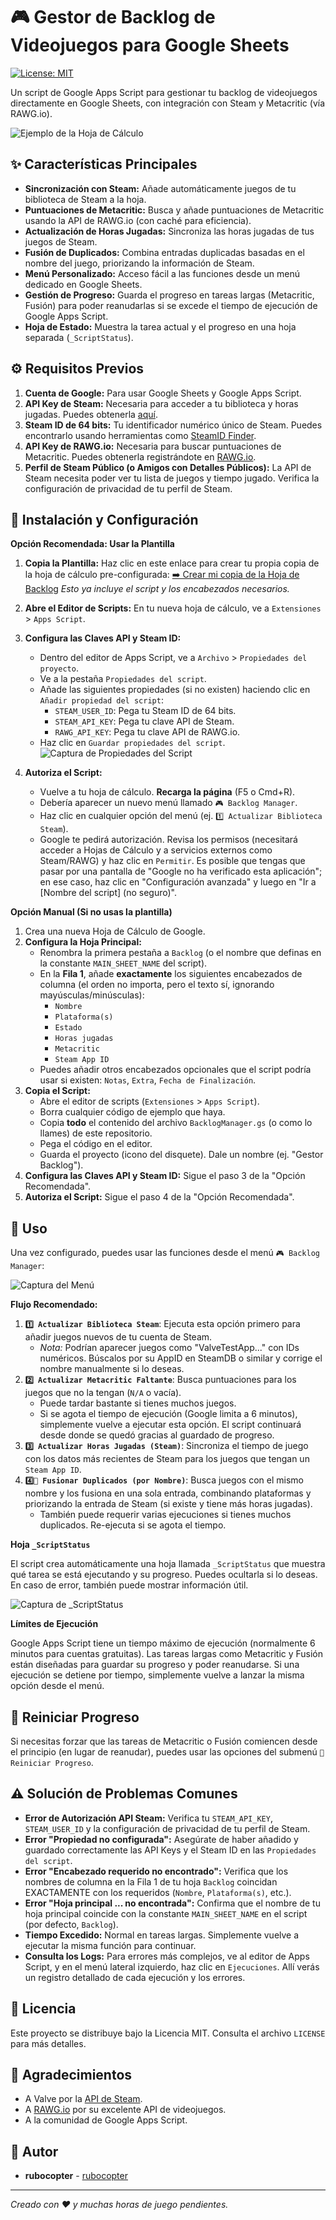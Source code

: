 # 🎮 Gestor de Backlog de Videojuegos para Google Sheets

[![License: MIT](https://img.shields.io/badge/License-MIT-yellow.svg)](https://opensource.org/licenses/MIT) 

Un script de Google Apps Script para gestionar tu backlog de videojuegos directamente en Google Sheets, con integración con Steam y Metacritic (vía RAWG.io).

![Ejemplo de la Hoja de Cálculo](images/captura1.png) 

## ✨ Características Principales

*   **Sincronización con Steam:** Añade automáticamente juegos de tu biblioteca de Steam a la hoja.
*   **Puntuaciones de Metacritic:** Busca y añade puntuaciones de Metacritic usando la API de RAWG.io (con caché para eficiencia).
*   **Actualización de Horas Jugadas:** Sincroniza las horas jugadas de tus juegos de Steam.
*   **Fusión de Duplicados:** Combina entradas duplicadas basadas en el nombre del juego, priorizando la información de Steam.
*   **Menú Personalizado:** Acceso fácil a las funciones desde un menú dedicado en Google Sheets.
*   **Gestión de Progreso:** Guarda el progreso en tareas largas (Metacritic, Fusión) para poder reanudarlas si se excede el tiempo de ejecución de Google Apps Script.
*   **Hoja de Estado:** Muestra la tarea actual y el progreso en una hoja separada (`_ScriptStatus`).

## ⚙️ Requisitos Previos

1.  **Cuenta de Google:** Para usar Google Sheets y Google Apps Script.
2.  **API Key de Steam:** Necesaria para acceder a tu biblioteca y horas jugadas. Puedes obtenerla [aquí](https://steamcommunity.com/dev/apikey).
3.  **Steam ID de 64 bits:** Tu identificador numérico único de Steam. Puedes encontrarlo usando herramientas como [SteamID Finder](https://steamid.io/).
4.  **API Key de RAWG.io:** Necesaria para buscar puntuaciones de Metacritic. Puedes obtenerla registrándote en [RAWG.io](https://rawg.io/apikey).
5.  **Perfil de Steam Público (o Amigos con Detalles Públicos):** La API de Steam necesita poder ver tu lista de juegos y tiempo jugado. Verifica la configuración de privacidad de tu perfil de Steam.

## 🚀 Instalación y Configuración

**Opción Recomendada: Usar la Plantilla**

1.  **Copia la Plantilla:** Haz clic en este enlace para crear tu propia copia de la hoja de cálculo pre-configurada:
    [➡️ Crear mi copia de la Hoja de Backlog](https://docs.google.com/spreadsheets/d/1-S9QPQ8uaKOwxJI0CNKzsOooIXkSQ1HwcLTP3AOOYzQ/edit?usp=sharing/copy) <!-- ¡¡REEMPLAZA ESTO con tu enlace /copy !! -->
    *Esto ya incluye el script y los encabezados necesarios.*

2.  **Abre el Editor de Scripts:** En tu nueva hoja de cálculo, ve a `Extensiones` > `Apps Script`.
3.  **Configura las Claves API y Steam ID:**
    *   Dentro del editor de Apps Script, ve a `Archivo` > `Propiedades del proyecto`.
    *   Ve a la pestaña `Propiedades del script`.
    *   Añade las siguientes propiedades (si no existen) haciendo clic en `Añadir propiedad del script`:
        *   `STEAM_USER_ID`: Pega tu Steam ID de 64 bits.
        *   `STEAM_API_KEY`: Pega tu clave API de Steam.
        *   `RAWG_API_KEY`: Pega tu clave API de RAWG.io.
    *   Haz clic en `Guardar propiedades del script`.
    ![Captura de Propiedades del Script](images/captura2.png) 
4.  **Autoriza el Script:**
    *   Vuelve a tu hoja de cálculo. **Recarga la página** (F5 o Cmd+R).
    *   Debería aparecer un nuevo menú llamado `🎮 Backlog Manager`.
    *   Haz clic en cualquier opción del menú (ej. `1️⃣ Actualizar Biblioteca Steam`).
    *   Google te pedirá autorización. Revisa los permisos (necesitará acceder a Hojas de Cálculo y a servicios externos como Steam/RAWG) y haz clic en `Permitir`. Es posible que tengas que pasar por una pantalla de "Google no ha verificado esta aplicación"; en ese caso, haz clic en "Configuración avanzada" y luego en "Ir a [Nombre del script] (no seguro)".

**Opción Manual (Si no usas la plantilla)**

1.  Crea una nueva Hoja de Cálculo de Google.
2.  **Configura la Hoja Principal:**
    *   Renombra la primera pestaña a `Backlog` (o el nombre que definas en la constante `MAIN_SHEET_NAME` del script).
    *   En la **Fila 1**, añade **exactamente** los siguientes encabezados de columna (el orden no importa, pero el texto sí, ignorando mayúsculas/minúsculas):
        *   `Nombre`
        *   `Plataforma(s)`
        *   `Estado`
        *   `Horas jugadas`
        *   `Metacritic`
        *   `Steam App ID`
    *   Puedes añadir otros encabezados opcionales que el script podría usar si existen: `Notas`, `Extra`, `Fecha de Finalización`.
3.  **Copia el Script:**
    *   Abre el editor de scripts (`Extensiones` > `Apps Script`).
    *   Borra cualquier código de ejemplo que haya.
    *   Copia **todo** el contenido del archivo `BacklogManager.gs` (o como lo llames) de este repositorio.
    *   Pega el código en el editor.
    *   Guarda el proyecto (icono del disquete). Dale un nombre (ej. "Gestor Backlog").
4.  **Configura las Claves API y Steam ID:** Sigue el paso 3 de la "Opción Recomendada".
5.  **Autoriza el Script:** Sigue el paso 4 de la "Opción Recomendada".

## 📖 Uso

Una vez configurado, puedes usar las funciones desde el menú `🎮 Backlog Manager`:

![Captura del Menú](images/menu.png) 

**Flujo Recomendado:**

1.  **`1️⃣ Actualizar Biblioteca Steam`**: Ejecuta esta opción primero para añadir juegos nuevos de tu cuenta de Steam.
    *   *Nota:* Podrían aparecer juegos como "ValveTestApp..." con IDs numéricos. Búscalos por su AppID en SteamDB o similar y corrige el nombre manualmente si lo deseas.
2.  **`2️⃣ Actualizar Metacritic Faltante`**: Busca puntuaciones para los juegos que no la tengan (`N/A` o vacía).
    *   Puede tardar bastante si tienes muchos juegos.
    *   Si se agota el tiempo de ejecución (Google limita a 6 minutos), simplemente vuelve a ejecutar esta opción. El script continuará desde donde se quedó gracias al guardado de progreso.
3.  **`3️⃣ Actualizar Horas Jugadas (Steam)`**: Sincroniza el tiempo de juego con los datos más recientes de Steam para los juegos que tengan un `Steam App ID`.
4.  **`4️⃣🧹 Fusionar Duplicados (por Nombre)`**: Busca juegos con el mismo nombre y los fusiona en una sola entrada, combinando plataformas y priorizando la entrada de Steam (si existe y tiene más horas jugadas).
    *   También puede requerir varias ejecuciones si tienes muchos duplicados. Re-ejecuta si se agota el tiempo.

**Hoja `_ScriptStatus`**

El script crea automáticamente una hoja llamada `_ScriptStatus` que muestra qué tarea se está ejecutando y su progreso. Puedes ocultarla si lo deseas. En caso de error, también puede mostrar información útil.

![Captura de _ScriptStatus](images/screenshot_status_sheet.png) 

**Límites de Ejecución**

Google Apps Script tiene un tiempo máximo de ejecución (normalmente 6 minutos para cuentas gratuitas). Las tareas largas como Metacritic y Fusión están diseñadas para guardar su progreso y poder reanudarse. Si una ejecución se detiene por tiempo, simplemente vuelve a lanzar la misma opción desde el menú.

## 🔧 Reiniciar Progreso

Si necesitas forzar que las tareas de Metacritic o Fusión comiencen desde el principio (en lugar de reanudar), puedes usar las opciones del submenú `🔄 Reiniciar Progreso`.

## ⚠️ Solución de Problemas Comunes

*   **Error de Autorización API Steam:** Verifica tu `STEAM_API_KEY`, `STEAM_USER_ID` y la configuración de privacidad de tu perfil de Steam.
*   **Error "Propiedad no configurada":** Asegúrate de haber añadido y guardado correctamente las API Keys y el Steam ID en las `Propiedades del script`.
*   **Error "Encabezado requerido no encontrado":** Verifica que los nombres de columna en la Fila 1 de tu hoja `Backlog` coincidan EXACTAMENTE con los requeridos (`Nombre`, `Plataforma(s)`, etc.).
*   **Error "Hoja principal ... no encontrada":** Confirma que el nombre de tu hoja principal coincide con la constante `MAIN_SHEET_NAME` en el script (por defecto, `Backlog`).
*   **Tiempo Excedido:** Normal en tareas largas. Simplemente vuelve a ejecutar la misma función para continuar.
*   **Consulta los Logs:** Para errores más complejos, ve al editor de Apps Script, y en el menú lateral izquierdo, haz clic en `Ejecuciones`. Allí verás un registro detallado de cada ejecución y los errores.

## 📜 Licencia

Este proyecto se distribuye bajo la Licencia MIT. Consulta el archivo `LICENSE` para más detalles.

## 🙏 Agradecimientos

*   A Valve por la [API de Steam](https://developer.valvesoftware.com/wiki/Steam_Web_API).
*   A [RAWG.io](https://rawg.io/apidocs) por su excelente API de videojuegos.
*   A la comunidad de Google Apps Script.

## 👤 Autor

*   **rubocopter** - [rubocopter](https://github.com/rubocopter)

---
*Creado con ❤️ y muchas horas de juego pendientes.*
